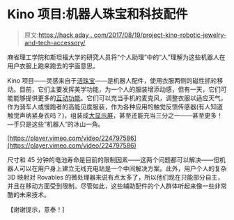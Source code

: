 # Kino 项目:机器人珠宝和科技配件

> 原文:[https://hack aday . com/2017/08/19/project-kino-robotic-jewelry-and-tech-accessory/](https://hackaday.com/2017/08/19/project-kino-robotic-jewelry-and-tech-accessory/)

麻省理工学院和斯坦福大学的研究人员将“个人助理”中的“人”理解为这些机器人在用户衣服上跑来跑去的字面意思。

Kino 项目——灵感来自于[活珠宝](https://techcrunch.com/2017/08/01/mits-living-jewelry-is-made-up-of-small-robot-assistants/)——是机器人配件，使用衣服两侧的磁性抓轮移动。目前，它们主要发挥美学功能，为一个人的服装增添动感，但有一天，它们可能能够提供更多的[互动功能](http://hackaday.com/2016/08/16/skin-bling-wearable-electronics-from-golden-temporary-tattoos/)。它们可以充当手机的麦克风，调整衣服以适应天气，作为骑车人或慢跑者的高能见度服装，作为各种应用的触觉反馈传感器(有人知道触觉声纳紧身衣吗？)，组装成[大显示屏](http://hackaday.com/2012/11/14/a-wearable-pipboy-3000/)，甚至还能充当三分之一——甚至更多！—手只是这些“机器人”的冰山一角。

[https://player.vimeo.com/video/224797586](https://player.vimeo.com/video/224797586)

尺寸和 45 分钟的电池寿命是目前的限制因素——这两个问题都可以解决——但机器人可以在用户身上建立无线充电站是一个中间解决方案。此外，用户个人的复杂 3D 映射对 Rovables 的微处理器来说有点太多了，所以他们现在只能部分自主，并且在移动方面受到限制。尽管如此，这些辅助配件的个人群体听起来像一些非常酷的未来技术。

【谢谢提示，意泰！]